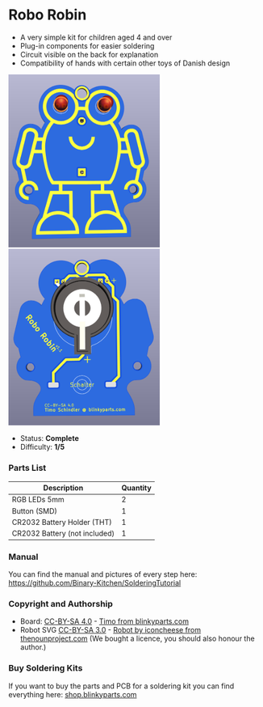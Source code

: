 # Robo Robin

- A very simple kit for children aged 4 and over
- Plug-in components for easier soldering
- Circuit visible on the back for explanation
- Compatibility of hands with certain other toys of Danish design

<img src="images/roborobin_front.png" width=300px alt="Robo Robin Front"> <img src="images/roborobin_back.png" width=300px alt="Robo Robin Back">

- Status: **Complete**
- Difficulty: **1/5**

### Parts List

| Description                   | Quantity |
|-------------------------------|----------|
| RGB LEDs 5mm                  |     2    |
| Button (SMD)                  |     1    |
| CR2032 Battery Holder (THT)   |     1    |
| CR2032 Battery (not included) |     1    |

### Manual
You can find the manual and pictures of every step here: https://github.com/Binary-Kitchen/SolderingTutorial

### Copyright and Authorship

- Board: [CC-BY-SA 4.0](https://creativecommons.org/licenses/by-sa/4.0/) - [Timo from blinkyparts.com](https://shop.blinkyparts.com)
- Robot SVG [CC-BY-SA 3.0](https://creativecommons.org/licenses/by-sa/3.0/) - [Robot by iconcheese from thenounproject.com](https://thenounproject.com/icon/robot-1159392/) (We bought a licence, you should also honour the author.)

### Buy Soldering Kits
If you want to buy the parts and PCB for a soldering kit you can find everything here: [shop.blinkyparts.com](https://shop.blinkyparts.com/)
